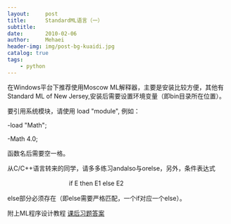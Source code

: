 ```yaml
---
layout:     post
title:      StandardML语言（一）
subtitle:   
date:       2010-02-06
author:     Mehaei
header-img: img/post-bg-kuaidi.jpg
catalog: true
tags:
    - python
---
```

在Windows平台下推荐使用Moscow ML解释器，主要是安装比较方便，其他有Standard ML of New Jersey,安装后需要设置环境变量（即bin目录所在位置）。

要引用系统模块，请使用 load "module", 例如：

-load "Math"; 

-Math 4.0;

函数名后需要空一格。

从C/C++语言转来的同学，请多多练习andalso与orelse，另外，条件表达式

　　　　　　　　　　if E then E1 else E2 

else部分必须存在（即else需要严格匹配，一个if对应一个else）。

附上ML程序设计教程 [课后习题答案](http://files.cnblogs.com/Lifehacker/exercises.7z)<a></a>
